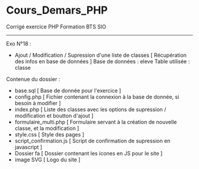 # Cours_Demars_PHP
Corrigé exercice PHP Formation BTS SIO

----------------------

Exo N°18 : 
 - Ajout / Modification / Supression d'une liste de classes [ Récupération des infos en base de données ] 
 Base de données : eleve
 Table utilisée : classe
 
 Contenue du dossier : 
  - base.sql [ Base de donnée pour l'exercice ]
  - config.php [ Fichier contenant la connexion à la base de donnée, si besoin à modifier ]
  - index.php [ Liste des classes avec les options de supression / modification et boutton d'ajout ]
  - formulaire_multi.php [ Formulaire servant à la création de nouvelle classe, et la modification ]
  - style.css [ Style des pages ]
  - script_confirmation.js [ Script de confirmation de supression en javascript ]
  - Dossier fa [ Dossier contenant les icones en JS pour le site ]
  - image SVG [ Logo du site ]
